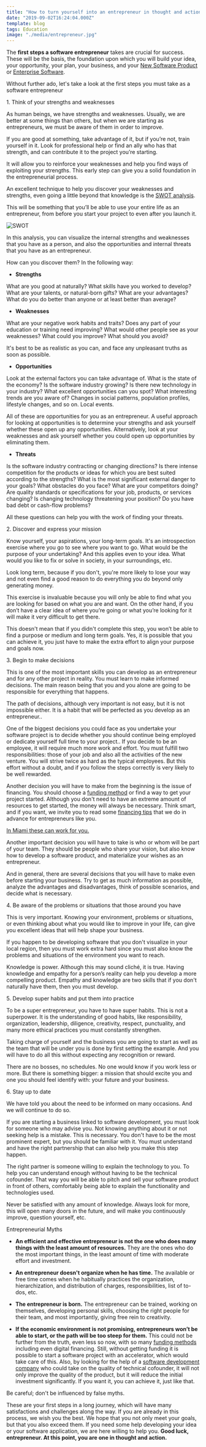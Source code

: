 ```yaml
---
title: "How to turn yourself into an entrepreneur in thought and action: first steps of a Software Entrepreneur"
date: "2019-09-02T16:24:04.000Z"
template: blog
tags: Education
image: "./media/entrepreneur.jpg"
---
```



The **first steps a software entrepreneur** takes are crucial for success. These will be the basis, the foundation upon which you will build your idea, your opportunity, your plan, your business, and your [New Software Product](https://cobuildlab.com/blog/software-development-for-new-products/) or [Enterprise Software](https://cobuildlab.com/blog/enterprise-software-development/). 


<title-2>Without further ado, let's take a look at the first steps you must take as a software entrepreneur</title-2>

<title-3>1. Think of your strengths and weaknesses</title-3>

As human beings, we have strengths and weaknesses. Usually, we are better at some things than others, but when we are starting as entrepreneurs, we must be aware of them in order to improve. 

If you are good at something, take advantage of it, but if you’re not, train yourself in it. Look for professional help or find an ally who has that strength, and can contribute it to the project you’re starting.

It will allow you to reinforce your weaknesses and help you find ways of exploiting your strengths. This early step can give you a solid foundation in the entrepreneurial process.

An excellent technique to help you discover your weaknesses and strengths, even going a little beyond that knowledge is the [SWOT analysis](https://www.mindtools.com/pages/article/newTMC_05.htm). 

This will be something that you’ll be able to use your entire life as an entrepreneur, from before you start your project to even after you launch it. 

![SWOT](media/SWOT-analysis.jpeg)

In this analysis, you can visualize the internal strengths and weaknesses that you have as a person, and also the opportunities and internal threats that you have as an entrepreneur.

How can you discover them? In the following way: 

* **Strengths**

What are you good at naturally?
What skills have you worked to develop?
What are your talents, or natural-born gifts?
What are your advantages?
What do you do better than anyone or at least better than average?

* **Weaknesses**

What are your negative work habits and traits?
Does any part of your education or training need improving?
What would other people see as your weaknesses?
What could you improve?
What should you avoid?

It's best to be as realistic as you can, and face any unpleasant truths as soon as possible. 

* **Opportunities**

Look at the external factors you can take advantage of. 
What is the state of the economy?
Is the software industry growing?
Is there new technology in your industry?
What excellent opportunities can you spot?
What interesting trends are you aware of?
Changes in social patterns, population profiles, lifestyle changes, and so on.
Local events.

All of these are opportunities for you as an entrepreneur. A useful approach for looking at opportunities is to determine your strengths and ask yourself whether these open up any opportunities. Alternatively, look at your weaknesses and ask yourself whether you could open up opportunities by eliminating them.

* **Threats**

Is the software industry contracting or changing directions?
Is there intense competition for the products or ideas for which you are best suited according to the strengths?
What is the most significant external danger to your goals?
What obstacles do you face?
What are your competitors doing?
Are quality standards or specifications for your job, products, or services changing?
Is changing technology threatening your position?
Do you have bad debt or cash-flow problems?

All these questions can help you with the work of finding your threats.

<title-3>2. Discover and express your mission</title-3>

Know yourself, your aspirations, your long-term goals. It's an introspection exercise where you go to see where you want to go. What would be the purpose of your undertaking? And this applies even to your idea. What would you like to fix or solve in society, in your surroundings, etc. 

Look long term, because if you don't, you're more likely to lose your way and not even find a good reason to do everything you do beyond only generating money. 

This exercise is invaluable because you will only be able to find what you are looking for based on what you are and want. On the other hand, if you don’t have a clear idea of where you’re going or what you’re looking for it will make it very difficult to get there.

This doesn't mean that if you didn't complete this step, you won’t be able to find a purpose or  medium and long term goals. Yes, it is possible that you can achieve it, you just have to make the extra effort to align your purpose and goals now.

<title-3>3. Begin to make decisions</title-3>

This is one of the most important skills you can develop as an entrepreneur and for any other project in reality. You must learn to make informed decisions. The main reason being that you and you alone are going to be responsible for everything that happens. 

The path of decisions, although very important is not easy, but it is not impossible either. It is a habit that will be perfected as you develop as an entrepreneur.. 

One of the biggest decisions you could face as you undertake your software project is to decide whether you should  continue being employed or dedicate yourself full time to your project.. If you decide to be an employee, it will require much more work and effort. You must fulfill two responsibilities: those of your job and also all the activities of the new venture. You will strive twice as hard as the typical employees. But this effort without a doubt, and if you follow the steps correctly is very likely to be well rewarded. 

Another decision you will have to make from the beginning is the issue of financing. You should choose a [funding method](https://cobuildlab.com/blog/methods-to-raise-funds-for-your-startup/) or find a way to get your project started. Although you don't need to have an extreme amount of resources to get started, the money will always be necessary. Think smart, and if you want, we invite you to read some [financing tips](https://cobuildlab.com/blog/tips-to-raise-funds-when-you-are-entrepreneur/) that we do in advance for entrepreneurs like you. 

[In Miami these can work for you.](https://cobuildlab.com/blog/know-venture-capital-firms-in-florida/)

Another important decision you will have to take is who or whom will be part of your team. They should be people who share your vision, but also know how to develop a software product, and materialize your wishes as an entrepreneur. 

And in general, there are several decisions that you will have to make even before starting your business. Try to get as much information as possible, analyze the advantages and disadvantages, think of possible scenarios, and decide what is necessary. 

<title-3>4. Be aware of the problems or situations that those around you have</title-3>

This is very important. Knowing your environment, problems or situations, or even thinking about what you would like to improve in your life, can give you excellent ideas that will help shape your business.

If you happen to be developing software that you don't visualize in your local region, then you must work extra hard since you must also know the problems and situations of the environment you want to reach. 

Knowledge is power. Although this may sound cliché, it is true. Having knowledge and empathy for a person’s reality can help you develop a more compelling product. Empathy and knowledge are two skills that if you don't naturally have them, then you must develop. 

<title-3>5. Develop super habits and put them into practice</title-3>

To be a super entrepreneur, you have to have super habits. This is not a superpower. It is the understanding of good habits, like responsibility, organization, leadership, diligence, creativity, respect, punctuality, and many more ethical practices you must constantly strengthen. 

Taking charge of yourself and the business you are going to start as well as the team that will be under you is done by first setting the example.  And you will have to do all this without expecting any recognition or reward. 

There are no bosses, no schedules. No one would know if you work less or more. But there is something bigger: a mission that should excite you and one you should feel identify with: your future and your business. 

<title-3>6. Stay up to date</title-3>

We have told you about the need to be informed on many occasions. And we will continue to do so. 

If you are starting a business linked to software development, you must look for someone who may advise you. Not knowing anything about it or not seeking help is a mistake. This is necessary. You don't have to be the most prominent expert, but you should be familiar with it. You must understand and have the right partnership that can also help you make this step happen. 

The right partner is someone willing to explain the technology to you. To help you can understand enough without having to be the technical cofounder.  That way you will be able to pitch and sell your software product in front of others, comfortably being able to explain the functionality and technologies used. 

Never be satisfied with any amount of knowledge. Always look for more, this will open many doors in the future, and will make you continuously improve, question yourself, etc. 

<title-2>Entrepreneurial Myths</title-2>

* **An efficient and effective entrepreneur is not the one who does many things with the least amount of resources.** They are the ones who do the most important things, in the least amount of time with moderate effort and investment.

* **An entrepreneur doesn't organize when he has time.** The available or free time comes when he habitually practices the organization, hierarchization, and distribution of charges, responsibilities, list of to-dos, etc.

* **The entrepreneur is born.** The entrepreneur can be trained, working on themselves, developing personal skills, choosing the right people for their team, and most importantly, giving free rein to creativity. 

* **If the economic environment is not promising, entrepreneurs won’t be able to start, or the path will be too steep for them.** This could not be further from the truth, even less so now, with so many [funding methods](https://cobuildlab.com/blog/methods-to-raise-funds-for-your-startup/) including even digital financing. Still, without getting funding it is possible to start a software project with an accelerator, which would take care of this. Also, by looking for the help of a [software development company](https://cobuildlab.com/) who could take on the quality of technical cofounder, it will not only improve the quality of the product, but it will reduce the initial investment significantly. If you want it, you can achieve it, just like that.

Be careful; don't be influenced by false myths. 

These are your first steps in a long journey, which will have many satisfactions and challenges along the way. If you are already in this process, we wish you the best. We hope that you not only meet your goals, but that you also exceed them. If you need some help developing your idea or your software application, we are here willing to help you. **Good luck, entrepreneur. At this point, you are one in thought and action.** 
